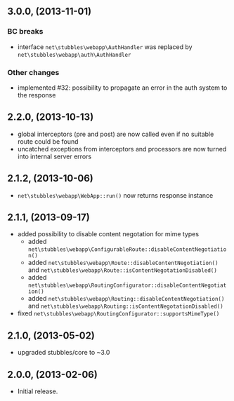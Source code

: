 3.0.0, (2013-11-01)
-------------------

### BC breaks

   * interface `net\stubbles\webapp\AuthHandler` was replaced by `net\stubbles\webapp\auth\AuthHandler`

### Other changes

   * implemented #32: possibility to propagate an error in the auth system to the response


2.2.0, (2013-10-13)
-------------------

   * global interceptors (pre and post) are now called even if no suitable route could be found
   * uncatched exceptions from interceptors and processors are now turned into internal server errors


2.1.2, (2013-10-06)
-------------------

   * `net\stubbles\webapp\WebApp::run()` now returns response instance


2.1.1, (2013-09-17)
-------------------

   * added possibility to disable content negotation for mime types
      * added `net\stubbles\webapp\ConfigurableRoute::disableContentNegotiation()`
      * added `net\stubbles\webapp\Route::disableContentNegotiation()` and `net\stubbles\webapp\Route::isContentNegotationDisabled()`
      * added `net\stubbles\webapp\RoutingConfigurator::disableContentNegotiation()`
      * added `net\stubbles\webapp\Routing::disableContentNegotiation()` and `net\stubbles\webapp\Routing::isContentNegotationDisabled()`
   * fixed `net\stubbles\webapp\RoutingConfigurator::supportsMimeType()`


2.1.0, (2013-05-02)
-------------------

   * upgraded stubbles/core to ~3.0


2.0.0, (2013-02-06)
-------------------

   * Initial release.
